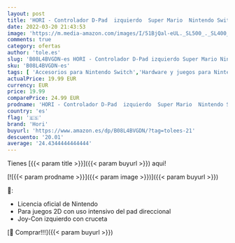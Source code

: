 ```yaml
---
layout: post
title: 'HORI - Controlador D-Pad  izquierdo  Super Mario  Nintendo Switch '
date: 2022-03-20 21:43:53
image: 'https://m.media-amazon.com/images/I/51BjQal-eUL._SL500_._SL400_.jpg'
comments: true
category: ofertas
author: 'tole.es'
slug: 'B08L4BVGDN-es HORI - Controlador D-Pad izquierdo Super Mario Nintendo...'
sku: 'B08L4BVGDN-es'
tags: [ 'Accesorios para Nintendo Switch','Hardware y juegos para Nintendo Switch','Mandos para Nintendo Switch','Videojuegos','hori','nintendo', ]
actualPrice: 19.99 EUR
currency: EUR
price: 19.99
comparePrice: 24.99 EUR
prodname: 'HORI - Controlador D-Pad  izquierdo  Super Mario  Nintendo Switch '
country: 'es'
flag: '🇪🇸'
brand: 'Hori'
buyurl: 'https://www.amazon.es/dp/B08L4BVGDN/?tag=tolees-21'
descuento: '20.01'
average: '24.4344444444444'
---
```


Tienes [{{< param title >}}]({{< param buyurl >}}) aqui!

[![{{< param prodname >}}]({{< param image >}})]({{< param buyurl >}})

🔎:

- Licencia oficial de Nintendo
- Para juegos 2D con uso intensivo del pad direccional
- Joy-Con izquierdo con cruceta

[🛒 Comprar!!!]({{< param buyurl >}})
